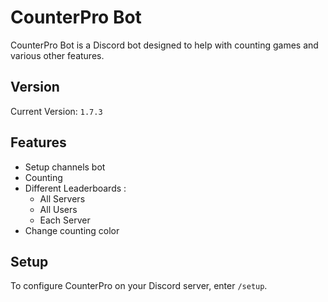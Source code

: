 # CounterPro Bot

CounterPro Bot is a Discord bot designed to help with counting games and various other features.

## Version

Current Version: `1.7.3`

## Features

- Setup channels bot
- Counting
- Different Leaderboards :
    - All Servers
    - All Users
    - Each Server
- Change counting color

## Setup

To configure CounterPro on your Discord server, enter `/setup`.
